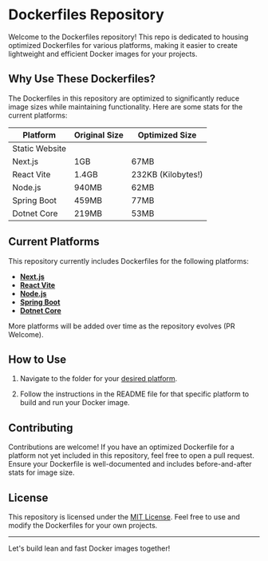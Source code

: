 # Dockerfiles Repository

Welcome to the Dockerfiles repository! This repo is dedicated to housing optimized Dockerfiles for various platforms,
making it easier to create lightweight and efficient Docker images for your projects.

## Why Use These Dockerfiles?

The Dockerfiles in this repository are optimized to significantly reduce image sizes while maintaining functionality.
Here are some stats for the current platforms:

| Platform       | Original Size | Optimized Size     |
| -------------- | ------------- | ------------------ |
| Static Website |               |                    |
| Next.js        | 1GB           | 67MB               |
| React Vite     | 1.4GB         | 232KB (Kilobytes!) |
| Node.js        | 940MB         | 62MB               |
| Spring Boot    | 459MB         | 77MB               |
| Dotnet Core    | 219MB         | 53MB               |

## Current Platforms

This repository currently includes Dockerfiles for the following platforms:

-   [**Next.js**](nextjs)
-   [**React Vite**](react_vite)
-   [**Node.js**](nodejs)
-   [**Spring Boot**](spring_boot)
-   [**Dotnet Core**](dotnet)

More platforms will be added over time as the repository evolves (PR Welcome).

## How to Use

1. Navigate to the folder for your [desired platform](#current-platforms).

2. Follow the instructions in the README file for that specific platform to build and run your Docker image.

## Contributing

Contributions are welcome! If you have an optimized Dockerfile for a platform not yet included in this repository, feel
free to open a pull request. Ensure your Dockerfile is well-documented and includes before-and-after stats for image
size.

## License

This repository is licensed under the [MIT License](LICENSE). Feel free to use and modify the Dockerfiles for your own
projects.

---

Let's build lean and fast Docker images together!
